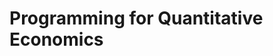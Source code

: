 # Programming for Quantitative Economics

<!-- ```{toctree}
---
caption: Contents
maxdepth: 2
---
index_learning_python
index_python_scientific_libraries
index_advanced_python_programming
``` -->